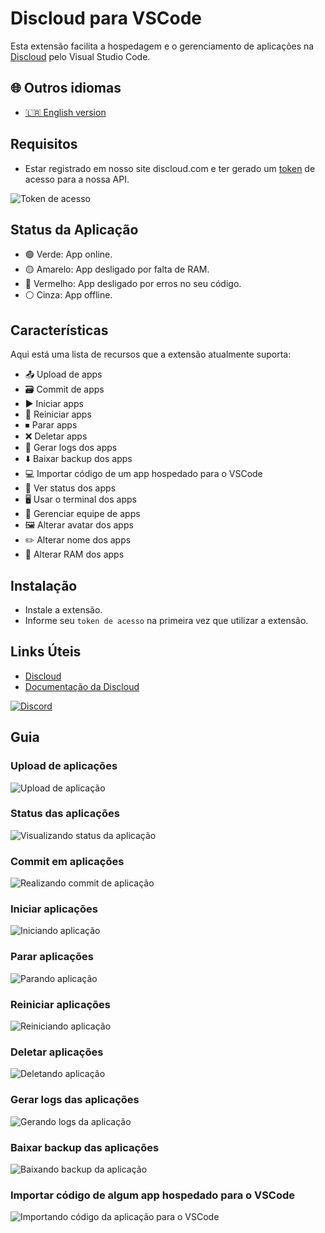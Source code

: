 # Discloud para VSCode

Esta extensão facilita a hospedagem e o gerenciamento de aplicações na [Discloud](https://discloud.com) pelo Visual Studio Code.

## 🌐 Outros idiomas

- [🇱🇷 English version](./README-en.md)

## Requisitos

- Estar registrado em nosso site discloud.com e ter gerado um [token](https://docs.discloud.com/suporte/comandos/api) de acesso para a nossa API.

![Token de acesso](https://i.imgur.com/6OLhOMW.gif)

## Status da Aplicação

- 🟢 Verde: App online.
- 🟡 Amarelo: App desligado por falta de RAM.
- 🔴 Vermelho: App desligado por erros no seu código.
- ⚪ Cinza: App offline.

<!-- ![Status da aplicação]() -->

## Características

Aqui está uma lista de recursos que a extensão atualmente suporta:

- 📤 Upload de apps
- 🗃 Commit de apps
- ▶️ Iniciar apps
- 🔁 Reiniciar apps
- ⏹ Parar apps
- ❌ Deletar apps
- 📜 Gerar logs dos apps
- ⬇️ Baixar backup dos apps
- 💻 Importar código de um app hospedado para o VSCode
- 👀 Ver status dos apps
- 🖥 Usar o terminal dos apps
- 👥 Gerenciar equipe de apps
- 🖼 Alterar avatar dos apps
- ✏️ Alterar nome dos apps
- 💾 Alterar RAM dos apps

## Instalação

- Instale a extensão.
- Informe seu `token de acesso` na primeira vez que utilizar a extensão.

## Links Úteis

- [Discloud](https://discloud.com/)
- [Documentação da Discloud](https://docs.discloud.com/)

[![Discord](https://discord.com/api/guilds/584490943034425391/widget.png?style=banner2)](https://discord.discloudbot.com)

## Guia

### Upload de aplicações

![Upload de aplicação](https://i.imgur.com/uAcXj1P.gif)

### Status das aplicações

![Visualizando status da aplicação](https://i.imgur.com/5UdfaUO.gif)

### Commit em aplicações

![Realizando commit de aplicação](https://i.imgur.com/I3AasqD.gif)

### Iniciar aplicações

![Iniciando aplicação](https://i.imgur.com/JCeesgb.gif)

### Parar aplicações

![Parando aplicação](https://i.imgur.com/73wa0GU.gif)

### Reiniciar aplicações

![Reiniciando aplicação](https://i.imgur.com/0znXyHu.gif)

### Deletar aplicações

![Deletando aplicação](https://i.imgur.com/HRqD2fi.gif)

### Gerar logs das aplicações

![Gerando logs da aplicação](https://i.imgur.com/riXUYDt.gif)

### Baixar backup das aplicações

![Baixando backup da aplicação](https://i.imgur.com/SOQNeMk.gif)

### Importar código de algum app hospedado para o VSCode

![Importando código da aplicação para o VSCode](https://i.imgur.com/nIbgGIU.gif)

